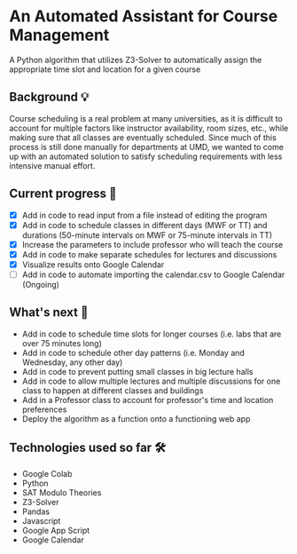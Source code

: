 #  An Automated Assistant for Course Management
A Python algorithm that utilizes Z3-Solver to automatically assign the appropriate time slot and location for a given course

## Background 💡

Course scheduling is a real problem at many universities, as it is difficult to account for multiple factors like instructor availability, room sizes, etc., while making sure that all classes are eventually scheduled. Since much of this process is still done manually for departments at UMD, we wanted to come up with an automated solution to satisfy scheduling requirements with less intensive manual effort. 

## Current progress  🏃
- [x] Add in code to read input from a file instead of editing the program
- [x] Add in code to schedule classes in different days (MWF or TT) and durations (50-minute intervals on MWF or 75-minute intervals in TT)
- [x] Increase the parameters to include professor who will teach the course
- [x] Add in code to make separate schedules for lectures and discussions
- [x] Visualize results onto Google Calendar
- [ ] Add in code to automate importing the calendar.csv to Google Calendar (Ongoing)

## What's next  🧩
- Add in code to schedule time slots for longer courses (i.e. labs that are over 75 minutes long)
- Add in code to schedule other day patterns (i.e. Monday and Wednesday, any other day)
- Add in code to prevent putting small classes in big lecture halls
- Add in code to allow multiple lectures and multiple discussions for one class to happen at different classes and buildings
- Add in a Professor class to account for professor's time and location preferences
- Deploy the algorithm as a function onto a functioning web app

## Technologies used so far  🛠️
- Google Colab
- Python
- SAT Modulo Theories
- Z3-Solver
- Pandas
- Javascript
- Google App Script
- Google Calendar


